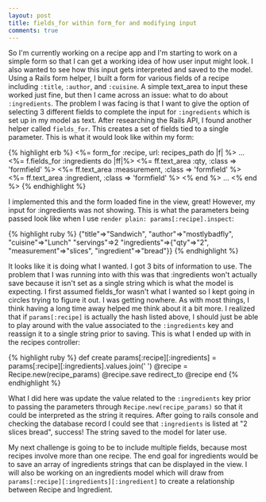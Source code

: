 ```yaml
---
layout: post
title: fields_for within form_for and modifying input
comments: true
---
```


  So I'm currently working on a recipe app and I'm starting to work on a simple form so that I can get a working idea of how user input might look.  I also wanted to see how this input gets interpreted and saved to the model.  Using a Rails form helper, I built a form for various fields of a recipe including `:title`, `:author`, and `:cuisine`.  A simple text_area to input these worked just fine, but then I came across an issue:  what to do about `:ingredients`.  The problem I was facing is that I want to give the option of selecting 3 different fields to complete the input for `:ingredients` which is set up in my model as text. After researching the Rails API, I found another helper called `fields_for`.  This creates a set of fields tied to a single parameter. This is what it would look like within my form:


  {% highlight erb %}
    <%= form_for :recipe, url: recipes_path do |f| %>
      ...
      <%= f.fields_for :ingredients do |ff|%>
        <%= ff.text_area :qty, :class => 'formfield' %>
        <%= ff.text_area :measurement, :class => 'formfield' %>
        <%= ff.text_area :ingredient, :class => 'formfield' %>
      <% end %>
      ...
    <% end %>
    {% endhighlight %}

  I implemented this and the form loaded fine in the view, great! However, my input for :ingredients was not showing. This is what the parameters being passed look like when I use `render plain: params[:recipe].inspect`:

{% highlight ruby %}
{"title"=>"Sandwich",
 "author"=>"mostlybadfly",
 "cuisine"=>"Lunch"
 "servings"=>2
 "ingredients"=>{"qty"=>"2", "measurement"=>"slices", "ingredient"=>"bread"}}
{% endhighlight %}

  It looks like it is doing what I wanted. I got 3 bits of information to use.  The problem that I was running into with this was that :ingredients won't actually save because it isn't set as a single string which is what the model is expecting. I first assumed fields_for wasn't what I wanted so I kept going in circles trying to figure it out.  I was getting nowhere. As with most things, I think having a long time away helped me think about it a bit more.  I realized that if `params[:recipe]` is actually the hash listed above, I should just be able to play around with the value associated to the `:ingredients` key and reassign it to a single string prior to saving. This is what I ended up with in the recipes controller:

{% highlight ruby %}
def create
  params[:recipe][:ingredients] = params[:recipe][:ingredients].values.join(' ')
  @recipe = Recipe.new(recipe_params)
  @recipe.save
  redirect_to @recipe
end
{% endhighlight %}

  What I did here was update the value related to the `:ingredients` key prior to passing the parameters through `Recipe.new(recipe_params)` so that it could be interpreted as the string it requires.  After going to rails console and checking the database record I could see that `:ingredients` is listed at "2 slices bread", success! The string saved to the model for later use.

  My next challenge is going to be to include multiple fields, because most recipes involve more than one recipe. The end goal for ingredients would be to save an array of ingredients strings that can be displayed in the view.  I will also be working on an ingredients model which will draw from `params[:recipe][:ingredients][:ingredient]` to create a relationship between Recipe and Ingredient.
